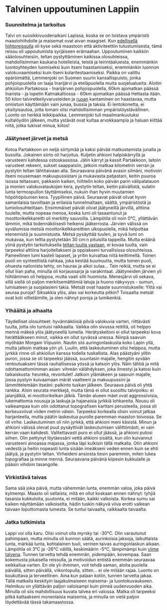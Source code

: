 # Talvinen uppoutuminen Lappiin

### Suunnitelma ja tarkoitus

Talvi on suosikkivuodenaikani Lapissa, koska se on loistava ympäristö maastohiihdolle ja maisemat ovat aivan maagiset. Kun [edellisellä hiihtoreissulla](story:Backcountry_Ski_Touring_Urho_Kekkonen) oli kyse sekä maastoon että aktiviteettiin tutustumisesta, tämä reissu oli uppoutumista syrjäiseen erämaahan. Uppoutuminen kaikkiin sääolosuhteisiin, teltan pystyttäminen kaikissa olosuhteissa, mahdollisimman kaukana hotelleista, teistä ja leirintäalueista, enemmänkin luontoyhteyden luomiseksi kuin itseni haastamiseksi, enemmänkin luonnon valokuvaamiseksi kuin itseni kolaritestaamiseksi. Paikka on valittu epäröimättä, Lemmenjoki on Suomen suurin kansallispuisto, jonka pohjoispuolella on laaja Inarijärvi ja eteläpuolella muita suojelualueita. Aloitin ahkioilun Partakossa - Inarijärven pohjoispuolella, 60km ajomatkan päässä Inarista - ja lopetin Kalmakaltiossa - 60km ajomatkan päässä Hettasta itään. 50 kilon talviretkeilyvarusteiden ja [ruoan](https://blog.explorewilder.com/backcountry-cooking.html) kantaminen on haastavaa, mutta onnistuin käyttämään vain junaa, bussia ja taksia. Ei lentokonetta, ei yksityisautoa, jotta lomani olisi mahdollisimman ympäristöystävällinen. Luonto on herkkä leikkipaikka. Lemmenjoki tuli maailmankuuluksi kultalöydön jälkeen, mutta ystävät ovat kultaa arvokkaampia ja haluan kiittää niitä, jotka tukivat minua, kiitos!

### Jäätyneet järvet ja metsä

Kotoa Partakkoon on neljä siirtymää ja kaksi päivää matkustamista junalla ja bussilla. Jokainen siirto oli harjoitus. Kuljetin ahkioni halpiskärryllä ja varusteeni kahdessa ostoskassissa. Jätin kärryt ja kassit Partakkoon, laitoin varusteet rekeeni, sukset saappaisiin, jatkoin matkaa kilometrin verran ja pystytin teltan tähtitaivaan alla. Seuraavana päivänä avasin silmäni, motivoin itseni nousemaan makuupussistani ja mukavasta patjastani, keitin puuroa isossa teltassani, pakkasin kaiken, hiihtelin koko päivän parin välipalatauon ja monien valokuvataukojen kera, pystytin teltan, keitin päivällistä, sulatin lunta termospullon täyttämiseksi, nukuin ihan hyvin muutamien höpöhöpöunien kera. Tyypillinen päivä. Seuraavat päivät olivat hyvin samanlaisia tavoiltaan ja erilaisia tunnelmaltaan, säältä, ympäristöstä ja lumiolosuhteiltaan. Ensimmäiset päivät olivat jäätyneillä järvillä, alttiina tuulelle, mutta nopeaa menoa, koska lumi oli tasaantunut ja moottorikelkkareitti oli merkitty sauvoilla. Lämpötila oli noin 0°C, yllättävän lämmin, mikä todennäköisesti heikensi jääkerrosta. Järvien välissä on syvälumisia metsiä moottorikelkkareittien ulkopuolella, mikä helpottaa etenemistä ja suunnistusta. Metsä pysäyttää tuulen, ja syvä lumi on mukavaa, kun teltta pystytetään 30 cm:n pituisilla tappeilla. Mutta eräänä yönä pystytin tarkoituksella [teltan tuulta vastaan](https://lone.earth/w/j31BshDBmVGZze4sRgpkWo), ei kovaa tuulta, vain tarpeeksi alttiina harjoitellakseni ja oppiakseni turvallisissa olosuhteissa. Paineellinen lumi kasteli lapaset, ja yritin kuivattaa niitä keittimellä. Toinen puoli on synteettistä nahkaa, joka kestää kuumuutta, mutta toinen puoli, ohuesta nailonista tehty, on hauras ja alkoi sulaa... Tein reikiä, mutta se ei ollut liian paha, minulla oli korjaussarja ja varakintaat. Jäätyneiden järvien yli hiihtäminen oli helppoa, mutta vaati silti huomiota. Menesjärvi oli sekava, sillä siellä oli paljon merkitsemättömiä latuja ja huono näkyvyys - sumun, lumisateen ja suojalasieni takia. Metsät ovat haaste suunnistukselle: Ylitä vai seuraa puroja? Siksakkia ylös, alas vai korkeutta pitkin? Toisaalta metsät ovat koti villieläimille, ja olen nähnyt poroja ja lumikenkiä.

### Ylhäältä ja alhaalta

Täydelliset olosuhteet: hyvännäköisiä pilviä valokuvia varten, riittävästi tuulta, jotta olo tuntuisi raikkaalta. Vaikka olin sivussa reitiltä, oli helppo mennä mäkeä ylös jäätyneellä lumella. Herätyskelloni ei ollut tarpeeksi kova herättääkseen minut, vaikka en ollut syvässä unessa. Niinpä saavuin myöhään Morgam Viipusiin. Nautin siis auringonlaskusta koko Lapin yllä, mutta jatkoin matkaa yön yli. Luulin, että laskeutuminen olisi helppoa, mutta jyrkkä rinne oli ahkioilun kanssa todella tuskallista. Alas päästyäni ylitin puron, jossa se oli tarpeeksi jäässä, suuntasin majalle, hengitin syvään rentoutuakseni tässä rauhallisessa yössä ja katsoin ylös. Näin tähtiä ja mitä odottamattomimman asian: vihreän välähdyksen, joka ilmestyi ja katosi kuin taikaiskusta: heureka, revontulet! Jatkoin ylämäkeen ja saavuin majalle, jossa pystyin kuivaamaan märät vaatteeni ja makuupussini ja lämmittelemään itseäni: palkinto tuskan jälkeen. Seuraava päivä oli yhtä rankka. Aloin seurata merkkejä, mutta tämä ei ollut suosittu talvipolku: ei jalanjälkiä, ei moottorikelkan jälkiä. Tämän alueen mäet ovat aggressiivisia, lukemattomia nousuja ja laskuja ja hajanaisia jyrkkiä lohkareita. Nousu oli vaikeampaa kuin olin odottanut topografisen karttani perusteella, jossa oli korkeusviivat viiden metrin välein. Tarpeeksi korkealla olisin voinut jatkaa harjanteella, mutta päätin laskeutua purolle paremman maaston toivossa. Se oli virhe. Laskeutuminen oli niin jyrkkä, että ahkioni meni käsistä. Minun ja ahkioni välissä olevat puut pysäyttivät laskeutumisen välittömästi, ei vain kerran vaan kahdesti. Valitettavasti puro ei ollut jäässä, ja ahkioni putosi siihen. Olin pettynyt löytäessäni vettä ahkioni sisältä, kun olin kuivannut varusteeni ainoassa majassa, jonka läpi kulkisin tällä matkalla. Otin ahkioni vedestä ja heitin nopeasti lunta sisään imeäkseni veden ennen kuin se ehti jäätyä, ja pystytin teltan. Virheideni ansiosta tiesin paremmin, miten lukea topografiaa ja minne mennä. Seuraavana päivänä kiipesin kukkulalle ja pääsin vihdoin tasangolle.

### Virkistävä taivas

Sama sää joka päivä, mutta vähemmän lunta, enemmän valoa, joka päivä kylmempi. Maasto oli sellaista, mitä en ollut koskaan ennen nähnyt: tyhjiä tasaisia kukkuloita, puutonta, ei mitään, kaikki valkoista. Korkea sumu sai kaiken näyttämään valkoiselta, hädin tuskin näkyvä viiva erotti valkean taivaan loputtomasta lumesta. Se tuntui taivaalta, raikkaalta taivaalta.

### Jatka tutkimista

Lappi voi olla karu. Olisi voinut olla myrsky tai -30°C. Olin varautunut pahimpaan, mutta minulla oli kunnon säätä, aurinkoisia jaksoja, laikuttaista lunta, märkää lunta, kohtalainen tuuli, verinen taivas auringonlaskun aikaan. Lämpötila oli 3°C ja -26°C välillä, keskimäärin -5°C, lämpimämpi kuin [viime talvena](story:Backcountry_Ski_Touring_Urho_Kekkonen). Tunnen tarvetta tehdä enemmän, pidempään, kovempaa. Saan kokemusta jokaisella reissulla, ja motivoidun entistä enemmän seuraavaa seikkailua varten. En ole yli-ihminen, voit tehdä saman, aloita puolella päivällä, sitten päivällä, viikonlopulla, sitten... ei ole mitään rajaa. Luonto on koukuttava ja terveellinen. Aina kun palaan kotiin, tunnen tarvetta jakaa. Tällä matkalla keskityin laajakulmaiseen maisema- ja luontokuvaukseen. Helmikuu on yllättävän paljon valoisampi kuin pimeä uudenvuoden aika. Minulla oli siis mahdollisuus kuvata talvea eri valossa. Matka oli tarpeeksi pitkä kattaakseni monenlaisia maisemia, ja minulla on vielä paljon löydettävää tässä takamaastossa.
